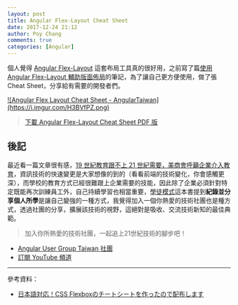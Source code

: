 ```yaml
---
layout: post
title: Angular Flex-Layout Cheat Sheet
date: 2017-12-24 21:12
author: Poy Chang
comments: true
categories: [Angular]
---
```

個人覺得 [Angular Flex-Layout](https://github.com/angular/flex-layout) 這套布局工具真的很好用，之前寫了篇[使用 Angular Flex-Layout 輔助版面佈局](https://poychang.github.io/use-angular-flex-layout-package/)的筆記，為了讓自己更方便使用，做了張 Cheat Sheet，分享給有需要的開發者們。

<a href="https://i.imgur.com/H3BVfPZ.png" target="_blank">
  ![Angular Flex Layout Cheat Sheet - AngularTaiwan](https://i.imgur.com/H3BVfPZ.png)
</a>

>[下載 Angular Flex-Layout Cheat Sheet PDF 版](https://1drv.ms/b/s!Aiwtjhj5fofrkIFxjS-Egn5AZFRBKg)

## 後記

最近看一篇文章很有感，[19 世紀教育跟不上 21 世紀需要，美商會呼籲企業介入教育](http://technews.tw/2017/12/21/tech-company-actively-provide-course/)，資訊技術的快速變更是大家想像的到的（看看前端的技術變化，你會感觸更深），而學校的教育方式已經很難跟上企業需要的技能，因此除了企業必須針對特定既能再次訓練員工外，自己持續學習也相當重要，[學徒模式](https://www.tenlong.com.tw/products/9789862762561)這本書提到**紀錄並分享個人所學**是讓自己變強的一種方式，我覺得加入一個你熱愛的技術社團也是種方式，透過社團的分享，擴展該技術的視野，這絕對是吸收、交流技術新知的最佳典範。

>加入你所熱愛的技術社團，一起追上21世紀技術的腳步吧！

* [Angular User Group Taiwan 社團](https://www.facebook.com/groups/augularjs.tw/)
* [訂閱 YouTube 頻道](https://www.youtube.com/channel/UCIawWId4sXgkVZ_mCF25qGw)

----------

參考資料：

* [日本語対応！CSS Flexboxのチートシートを作ったので配布します](https://www.webcreatorbox.com/tech/css-flexbox-cheat-sheet)

